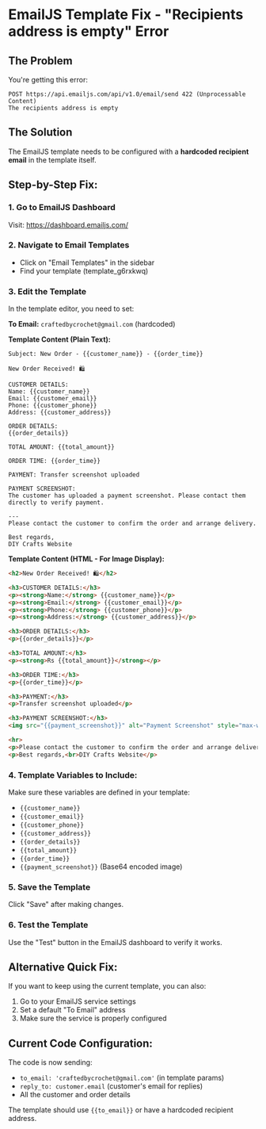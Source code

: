 # EmailJS Template Fix - "Recipients address is empty" Error

## The Problem
You're getting this error:
```
POST https://api.emailjs.com/api/v1.0/email/send 422 (Unprocessable Content)
The recipients address is empty
```

## The Solution
The EmailJS template needs to be configured with a **hardcoded recipient email** in the template itself.

## Step-by-Step Fix:

### 1. Go to EmailJS Dashboard
Visit: https://dashboard.emailjs.com/

### 2. Navigate to Email Templates
- Click on "Email Templates" in the sidebar
- Find your template (template_g6rxkwq)

### 3. Edit the Template
In the template editor, you need to set:

**To Email:** `craftedbycrochet@gmail.com` (hardcoded)

**Template Content (Plain Text):**
```
Subject: New Order - {{customer_name}} - {{order_time}}

New Order Received! 🛍️

CUSTOMER DETAILS:
Name: {{customer_name}}
Email: {{customer_email}}
Phone: {{customer_phone}}
Address: {{customer_address}}

ORDER DETAILS:
{{order_details}}

TOTAL AMOUNT: {{total_amount}}

ORDER TIME: {{order_time}}

PAYMENT: Transfer screenshot uploaded

PAYMENT SCREENSHOT:
The customer has uploaded a payment screenshot. Please contact them directly to verify payment.

---
Please contact the customer to confirm the order and arrange delivery.

Best regards,
DIY Crafts Website
```

**Template Content (HTML - For Image Display):**
```html
<h2>New Order Received! 🛍️</h2>

<h3>CUSTOMER DETAILS:</h3>
<p><strong>Name:</strong> {{customer_name}}</p>
<p><strong>Email:</strong> {{customer_email}}</p>
<p><strong>Phone:</strong> {{customer_phone}}</p>
<p><strong>Address:</strong> {{customer_address}}</p>

<h3>ORDER DETAILS:</h3>
<p>{{order_details}}</p>

<h3>TOTAL AMOUNT:</h3>
<p><strong>Rs {{total_amount}}</strong></p>

<h3>ORDER TIME:</h3>
<p>{{order_time}}</p>

<h3>PAYMENT:</h3>
<p>Transfer screenshot uploaded</p>

<h3>PAYMENT SCREENSHOT:</h3>
<img src="{{payment_screenshot}}" alt="Payment Screenshot" style="max-width: 500px; height: auto; border: 1px solid #ddd; border-radius: 8px;">

<hr>
<p>Please contact the customer to confirm the order and arrange delivery.</p>
<p>Best regards,<br>DIY Crafts Website</p>
```

### 4. Template Variables to Include:
Make sure these variables are defined in your template:
- `{{customer_name}}`
- `{{customer_email}}`
- `{{customer_phone}}`
- `{{customer_address}}`
- `{{order_details}}`
- `{{total_amount}}`
- `{{order_time}}`
- `{{payment_screenshot}}` (Base64 encoded image)

### 5. Save the Template
Click "Save" after making changes.

### 6. Test the Template
Use the "Test" button in the EmailJS dashboard to verify it works.

## Alternative Quick Fix:
If you want to keep using the current template, you can also:

1. Go to your EmailJS service settings
2. Set a default "To Email" address
3. Make sure the service is properly configured

## Current Code Configuration:
The code is now sending:
- `to_email: 'craftedbycrochet@gmail.com'` (in template params)
- `reply_to: customer.email` (customer's email for replies)
- All the customer and order details

The template should use `{{to_email}}` or have a hardcoded recipient address.
